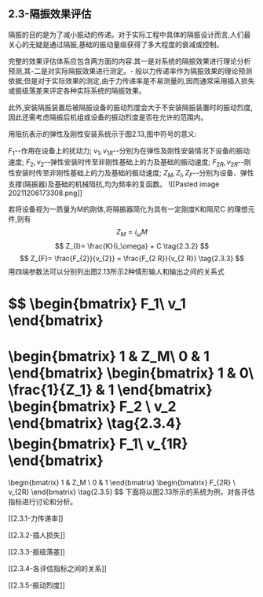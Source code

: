 ## 2.3-隔振效果评估

隔振的目的是为了减小振动的传递。对于实际工程中具体的隔振设计而言,人们最关心的无疑是通过隔振,基础的振动量级获得了多大程度的衰减或控制。

完整的效果评估体系应包含两方面的内容:其一是对系统的隔振效果进行理论分析预测,其-二是对实际隔振效果进行测定。- 般以力传递率作为隔振效果的理论预测依据;但是对于实际效果的测定,由于力传递率是不易测量的,因而通常采用插入损失或振级落差来评定各种实际系统的隔振效果。

此外,安装隔振装置后被隔振设备的振动烈度会大于不安装隔振装置时的振动烈度,因此还需考虑隔振后机组或设备的振动烈度是否在允许的范围内。

用阻抗表示的弹性及刚性安装系统示于图2.13,图中符号的意义:

$F_1$--作用在设备上的扰动力;
$v_1,v_{1R}$--分别为在弹性及刚性安装情况下设备的振动速度;
$F_2,v_2$--弹性安装时传至非刚性基础上的力及基础的振动速度;
$F_{2R},v_{2R}$--刚性安装时传至非刚性基础上的力及基础的振动速度;
$Z_M,Z_I,Z_F$--分别为设备、弹性支撑(隔振器)及基础的机械阻抗,均为频率的复函数。
![[Pasted image 20211206173308.png]]

若将设备视为一质量为M的刚体,将隔振器简化为具有一定刚度K和阻尼C 的理想元件,则有
$$
Z_{M}= i_{ \omega}M
\tag{2.3.1}
$$
$$
Z_{I}= \frac{K}{i_\omega} + C
\tag{2.3.2}
$$
$$
Z_{F}= \frac{F_{2}}{v_{2}} = \frac{F_{2 R}}{v_{2 R}}
\tag{2.3.3}
$$
用四端参数法可以分别列出图2.13所示2种情形输人和输出之间的关系式

$$
\begin{bmatrix}
F_1\\
v_1
\end{bmatrix}
= 
\begin{bmatrix}
1 & Z_M\\
0 & 1
\end{bmatrix}
\begin{bmatrix}
1 & 0\\
\frac{1}{Z_1} & 1
\end{bmatrix}
\begin{bmatrix}
F_2 \\
v_2
\end{bmatrix}
\tag{2.3.4}
$$
$$
\begin{bmatrix}
F_1\\
v_{1R}
\end{bmatrix}
= 
\begin{bmatrix}
1 & Z_M \\
0 & 1
\end{bmatrix}
\begin{bmatrix}
F_{2R} \\
v_{2R}
\end{bmatrix}
\tag{2.3.5}
$$
下面将以图2.13所示的系统为例，对各评估指标进行讨论和分析。

[[2.3.1-力传递率]]



[[2.3.2-插人损失]]

[[2.3.3-振级落差]]

[[2.3.4-各评估指标之间的关系]]

[[2.3.5-振动烈度]]